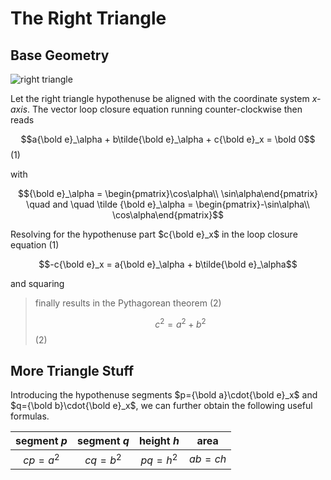 # The Right Triangle

## Base Geometry

![right triangle](观测数据后的数据分布.png "triangle")

Let the right triangle hypothenuse be aligned with the coordinate system *x-axis*. 
The vector loop closure equation running counter-clockwise then reads

$$a{\bold e}_\alpha + b\tilde{\bold e}_\alpha + c{\bold e}_x = \bold 0$$ (1)

with

$${\bold e}_\alpha = \begin{pmatrix}\cos\alpha\\ \sin\alpha\end{pmatrix} \quad and \quad \tilde {\bold e}_\alpha = \begin{pmatrix}-\sin\alpha\\ \cos\alpha\end{pmatrix}$$

Resolving for the hypothenuse part $c{\bold e}_x$ in the loop closure equation (1) 

$$-c{\bold e}_x = a{\bold e}_\alpha + b\tilde{\bold e}_\alpha$$

and squaring 

> finally results in the Pythagorean theorem (2)
>
> $$c^2 = a^2 + b^2$$ (2)

## More Triangle Stuff

Introducing the hypothenuse segments $p={\bold a}\cdot{\bold e}_x$ and  $q={\bold b}\cdot{\bold e}_x$, we can further obtain the following useful formulas.


| segment *p* | segment *q* | height *h* | area |
|:---:|:---:|:---:|:---:|
|$cp = a^2$|$cq = b^2$|$pq = h^2$|$ab = ch$|

